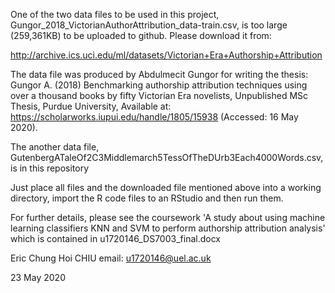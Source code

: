 One of the two data files to be used in this project,  Gungor_2018_VictorianAuthorAttribution_data-train.csv, is too large (259,361KB) to be uploaded to github. Please download it from:

http://archive.ics.uci.edu/ml/datasets/Victorian+Era+Authorship+Attribution

The data file was produced by Abdulmecit Gungor for writing the thesis:
Gungor A. (2018) Benchmarking authorship attribution techniques using over a thousand books by fifty Victorian Era novelists, Unpublished MSc Thesis, Purdue University, Available at: https://scholarworks.iupui.edu/handle/1805/15938 (Accessed: 16 May 2020).

The another data file, GutenbergATaleOf2C3Middlemarch5TessOfTheDUrb3Each4000Words.csv, is in this repository

Just place all files and the downloaded file mentioned above into a working directory, import the R code files to an RStudio and then run them.

For further details, please see the coursework 'A study about using machine learning classifiers KNN and SVM to perform authorship attribution analysis' which is contained in u1720146_DS7003_final.docx


Eric Chung Hoi CHIU
email: u1720146@uel.ac.uk

23 May 2020
